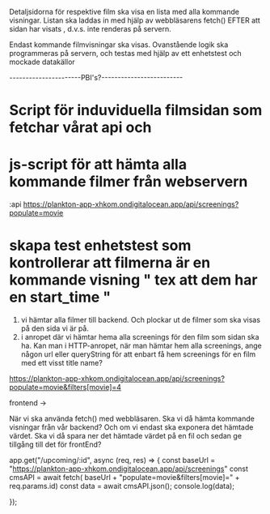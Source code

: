 Detaljsidorna för respektive film ska visa en lista med alla kommande visningar.
Listan ska laddas in med hjälp av webbläsarens fetch() EFTER att sidan har visats
 , d.v.s. inte renderas på servern.

Endast kommande filmvisningar ska visas.
Ovanstående logik ska programmeras på servern,
och testas med hjälp av ett enhetstest och mockade datakällor


----------------------PBI's?-------------------------

# Script för induviduella filmsidan som fetchar vårat api och 

# js-script för att hämta alla kommande filmer från webservern
 :api https://plankton-app-xhkom.ondigitalocean.app/api/screenings?populate=movie

# skapa test enhetstest som kontrollerar att filmerna är en kommande visning " tex att dem har en start_time "




1. vi hämtar alla filmer till backend. Och plockar ut de filmer som ska visas på den sida vi är på. 
2. i anropet där vi hämtar hema alla screenings för den film som sidan ska ha.
Kan man i HTTP-anropet, när man hämtar hem alla screenings, ange någon url eller queryString för att enbart få hem screenings för en film med ett visst title name?

https://plankton-app-xhkom.ondigitalocean.app/api/screenings?populate=movie&filters[movie]=4

frontend -> 

När vi ska använda fetch() med webbläsaren. Ska vi då hämta kommande visningar från vår backend? Och om vi endast ska exponera det hämtade värdet. Ska vi då spara ner det hämtade värdet på en fil och sedan ge tillgång till det för frontEnd?


app.get("/upcoming/:id", async (req, res) => {
  const baseUrl = "https://plankton-app-xhkom.ondigitalocean.app/api/screenings"
  const cmsAPI = await fetch( baseUrl + "populate=movie&filters[movie]=" + req.params.id)
  const data = await cmsAPI.json();
  console.log(data);
   
});